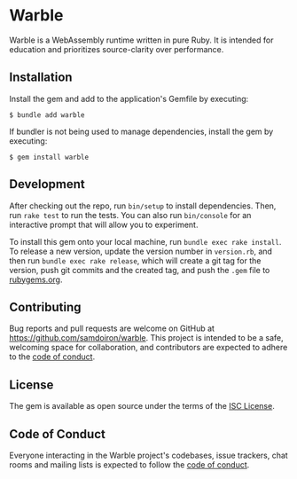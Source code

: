# Warble

Warble is a WebAssembly runtime written in pure Ruby. It is intended for education and prioritizes source-clarity over performance.

## Installation

Install the gem and add to the application's Gemfile by executing:

    $ bundle add warble

If bundler is not being used to manage dependencies, install the gem by executing:

    $ gem install warble

## Development

After checking out the repo, run `bin/setup` to install dependencies. Then, run `rake test` to run the tests. You can also run `bin/console` for an interactive prompt that will allow you to experiment.

To install this gem onto your local machine, run `bundle exec rake install`. To release a new version, update the version number in `version.rb`, and then run `bundle exec rake release`, which will create a git tag for the version, push git commits and the created tag, and push the `.gem` file to [rubygems.org](https://rubygems.org).

## Contributing

Bug reports and pull requests are welcome on GitHub at https://github.com/samdoiron/warble. This project is intended to be a safe, welcoming space for collaboration, and contributors are expected to adhere to the [code of conduct](https://github.com/samdoiron/warble/blob/master/CODE_OF_CONDUCT.md).

## License

The gem is available as open source under the terms of the [ISC License](https://opensource.org/licenses/ISC).

## Code of Conduct

Everyone interacting in the Warble project's codebases, issue trackers, chat rooms and mailing lists is expected to follow the [code of conduct](https://github.com/samdoiron/warble/blob/master/CODE_OF_CONDUCT.md).
